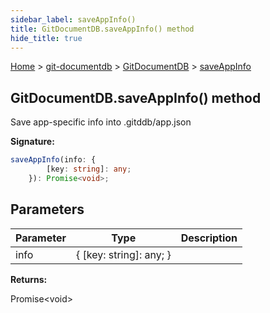 ```yaml
---
sidebar_label: saveAppInfo()
title: GitDocumentDB.saveAppInfo() method
hide_title: true
---
```


[Home](./index.md) &gt; [git-documentdb](./git-documentdb.md) &gt; [GitDocumentDB](./git-documentdb.gitdocumentdb.md) &gt; [saveAppInfo](./git-documentdb.gitdocumentdb.saveappinfo.md)

## GitDocumentDB.saveAppInfo() method

Save app-specific info into .gitddb/app.json

<b>Signature:</b>

```typescript
saveAppInfo(info: {
        [key: string]: any;
    }): Promise<void>;
```

## Parameters

|  Parameter | Type | Description |
|  --- | --- | --- |
|  info | { \[key: string\]: any; } |  |

<b>Returns:</b>

Promise&lt;void&gt;

